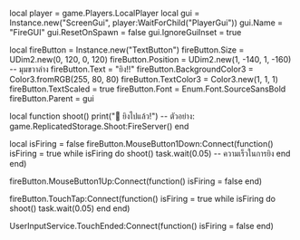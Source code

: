 
local player = game.Players.LocalPlayer
local gui = Instance.new("ScreenGui", player:WaitForChild("PlayerGui"))
gui.Name = "FireGUI"
gui.ResetOnSpawn = false
gui.IgnoreGuiInset = true


local fireButton = Instance.new("TextButton")
fireButton.Size = UDim2.new(0, 120, 0, 120)
fireButton.Position = UDim2.new(1, -140, 1, -160) -- มุมขวาล่าง
fireButton.Text = "ยิง!!"
fireButton.BackgroundColor3 = Color3.fromRGB(255, 80, 80)
fireButton.TextColor3 = Color3.new(1, 1, 1)
fireButton.TextScaled = true
fireButton.Font = Enum.Font.SourceSansBold
fireButton.Parent = gui


local function shoot()
    print("🔫 ยิงไปแล้ว!") 
    -- ตัวอย่าง: game.ReplicatedStorage.Shoot:FireServer()
end


local isFiring = false
fireButton.MouseButton1Down:Connect(function()
    isFiring = true
    while isFiring do
        shoot()
        task.wait(0.05) -- ความเร็วในการยิง
    end
end)

fireButton.MouseButton1Up:Connect(function()
    isFiring = false
end)


fireButton.TouchTap:Connect(function()
    isFiring = true
    while isFiring do
        shoot()
        task.wait(0.05)
    end
end)

UserInputService.TouchEnded:Connect(function()
    isFiring = false
end)


